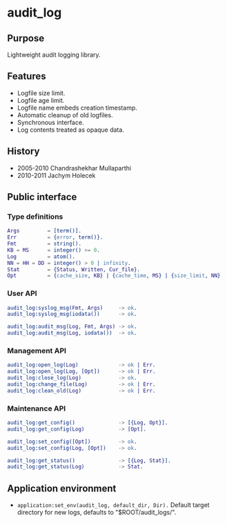 # audit_log

## Purpose

Lightweight audit logging library.

## Features

* Logfile size limit.
* Logfile age limit.
* Logfile name embeds creation timestamp.
* Automatic cleanup of old logfiles.
* Synchronous interface.
* Log contents treated as opaque data.

## History

* 2005-2010 Chandrashekhar Mullaparthi
* 2010-2011 Jachym Holecek

## Public interface

### Type definitions

```erlang
Args         = [term()].
Err          = {error, term()}.
Fmt          = string().
KB = MS      = integer() >= 0.
Log          = atom().
NN = HH = DD = integer() > 0 | infinity.
Stat         = {Status, Written, Cur_file}.
Opt          = {cache_size, KB} | {cache_time, MS} | {size_limit, NN} | {time_limit, HH} | {lifetime, DD} | {dir, Path}.
```

### User API

```erlang
audit_log:syslog_msg(Fmt, Args)     -> ok.
audit_log:syslog_msg(iodata())      -> ok.

audit_log:audit_msg(Log, Fmt, Args) -> ok.
audit_log:audit_msg(Log, iodata())  -> ok.
```

### Management API

```erlang
audit_log:open_log(Log)             -> ok | Err.
audit_log:open_log(Log, [Opt])      -> ok | Err.
audit_log:close_log(Log)            -> ok.
audit_log:change_file(Log)          -> ok | Err.
audit_log:clean_old(Log)            -> ok | Err.
```

### Maintenance API

```erlang
audit_log:get_config()              -> [{Log, Opt}].
audit_log:get_config(Log)           -> [Opt].

audit_log:set_config([Opt])         -> ok.
audit_log:set_config(Log, [Opt])    -> ok.

audit_log:get_status()              -> [{Log, Stat}].
audit_log:get_status(Log)           -> Stat.
```

## Application environment

* `application:set_env(audit_log, default_dir, Dir).`
  Default target directory for new logs, defaults to "$ROOT/audit_logs/".
